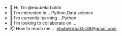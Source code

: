 - 👋 Hi, I’m @ebubekirbaktir
- 👀 I’m interested in ...Python,Data science
- 🌱 I’m currently learning ...Python
- 💞️ I’m looking to collaborate on ...
- 📫 How to reach me ...
ebubekirbaktir38@gmail.com
<!---
ebubekirbaktir/ebubekirbaktir is a ✨ special ✨ repository because its `README.md` (this file) appears on your GitHub profile.
You can click the Preview link to take a look at your changes.
--->
